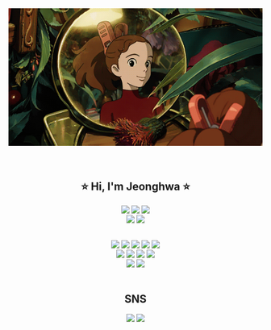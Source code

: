 <div align="center">
  <img src = "GIF1.gif"/><br>
  <br>
  <br>

  ## ⭐ Hi, I'm Jeonghwa ⭐ 
  <img src="https://img.shields.io/badge/Google-ORTools-F8EBF6?style=for-the-badge=Google-ORTools&logoColor=white"> 
  <img src="https://img.shields.io/badge/Simulation-FFDB7B?style=for-the-badge=Simulation&logoColor=white">
  <img src="https://img.shields.io/badge/Optimization-FFE7B4?style=for-the-badge=Optimization&logoColor=white">
  <br>
  <img src="https://img.shields.io/badge/Scheduling-E7FAD8?style=for-the-badge=Scheduling&logoColor=white">
  <img src="https://img.shields.io/badge/Modeling-D8E7FA?style=for-the-badge=Modeling&logoColor=white">

  <br>
  <br> 
  <p align="center"><img src="https://img.shields.io/badge/C Sharp-F4C5B8?style=for-the-badge=C Sharp&logo=C Sharp&logoColor=white">
  <img src="https://img.shields.io/badge/Unity-F3FF7B?style=for-the-badge=Unity&logo=Unity&logoColor=white">
  <img src="https://img.shields.io/badge/Python-967BDC?style=for-the-badge=Python&logo=Python&logoColor=white">
  <img src="https://img.shields.io/badge/VSCode-90A7E6?style=for-the-badge=Visual Studio Code&logo=Visual Studio Code&logoColor=white">
  <img src="https://img.shields.io/badge/CPLEX-CBEAF6?style=for-the-badge=CPLEX&logoColor=white">
  <br>
  <img src="https://img.shields.io/badge/Numpy-C4F5E4?style=for-the-badge=Numpy&logo=Numpy&logoColor=white">
  <img src="https://img.shields.io/badge/Pandas-D8BFD8?style=for-the-badge=Pandas&logo=Pandas&logoColor=white">
  <img src="https://img.shields.io/badge/Pixyz-EFAFB8?style=for-the-badge=Pixyz&logoColor=white">
  <img src="https://img.shields.io/badge/Blender-9399F0?style=for-the-badge=Blender&logoColor=white">
  <br>

  <img src="https://img.shields.io/badge/Notion-515D69?style=for-the-badge=Notion&logo=Notion&logoColor=white">
  <img src="https://img.shields.io/badge/GitHub-000000?style=for-the-badge=GitHub&logo=GitHub&logoColor=white">


  <br>
  <br> 

  ## SNS 
  <a href="mailto:qpqp8558@gmail.com"><img src="https://img.shields.io/badge/Gmail-F4D1A4?style=for-the-badge=Gmail&logo=Gmail&logoColor=white&link=mailto:qpqp8558@gmail.com"></a>
  <a href="https://ppurify.notion.site/About-Me-8776741988a54281a48998f99c41affc"><img src="https://img.shields.io/badge/Portfolio-ECD669?style=for-the-badge=Notion&logo=Notion&logoColor=white&link=https://www.notion.so/ppurify/About-Me-8776741988a54281a48998f99c41affc?pvs=4"></a>

</div>

 
  
<!--
**ppurify/ppurify** is a ✨ _special_ ✨ repository because its `README.md` (this file) appears on your GitHub profile.

# Color
https://colorate.azurewebsites.net/ko/Color/FFE7B4
F4D1A4
E1F3FB
EDBABA
<img src="https://img.shields.io/badge/C Sharp-EDBABA?style=flat&logo=C Sharp&logoColor=white"/>


Here are some ideas to get you started:

- 🔭 I’m currently working on ...
- 🌱 I’m currently learning ...
- 👯 I’m looking to collaborate on ...
- 🤔 I’m looking for help with ...
- 💬 Ask me about ...
- 📫 How to reach me: ...
- 😄 Pronouns: ...
- ⚡ Fun fact: ...
-->
